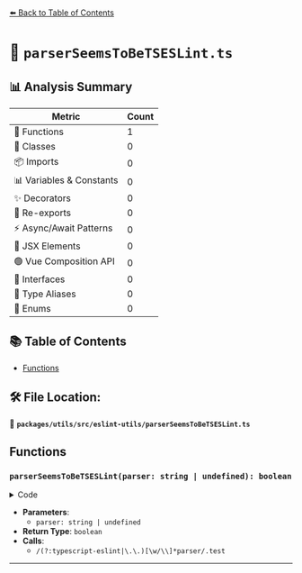 [⬅️ Back to Table of Contents](../../../../index.md)

# 📄 `parserSeemsToBeTSESLint.ts`

## 📊 Analysis Summary

| Metric | Count |
|--------|-------|
| 🔧 Functions | 1 |
| 🧱 Classes | 0 |
| 📦 Imports | 0 |
| 📊 Variables & Constants | 0 |
| ✨ Decorators | 0 |
| 🔄 Re-exports | 0 |
| ⚡ Async/Await Patterns | 0 |
| 💠 JSX Elements | 0 |
| 🟢 Vue Composition API | 0 |
| 📐 Interfaces | 0 |
| 📑 Type Aliases | 0 |
| 🎯 Enums | 0 |

## 📚 Table of Contents

- [Functions](#functions)

## 🛠️ File Location:
📂 **`packages/utils/src/eslint-utils/parserSeemsToBeTSESLint.ts`**

## Functions

### `parserSeemsToBeTSESLint(parser: string | undefined): boolean`

<details><summary>Code</summary>

```ts
export function parserSeemsToBeTSESLint(parser: string | undefined): boolean {
  return !!parser && /(?:typescript-eslint|\.\.)[\w/\\]*parser/.test(parser);
}
```
</details>

- **Parameters**:
  - `parser: string | undefined`
- **Return Type**: `boolean`
- **Calls**:
  - `/(?:typescript-eslint|\.\.)[\w/\\]*parser/.test`

---